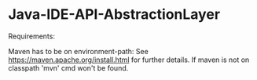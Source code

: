 # Java-IDE-API-AbstractionLayer
Requirements:

Maven has to be on environment-path: See https://maven.apache.org/install.html for further details. If maven is not on classpath 'mvn' cmd won't be found.

